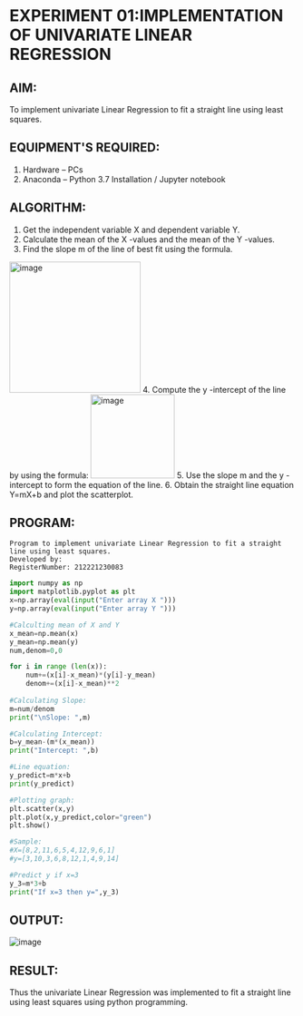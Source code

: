 # EXPERIMENT 01:IMPLEMENTATION OF UNIVARIATE LINEAR REGRESSION
## AIM:
To implement univariate Linear Regression to fit a straight line using least squares.

## EQUIPMENT'S REQUIRED:
1. Hardware – PCs
2. Anaconda – Python 3.7 Installation / Jupyter notebook

## ALGORITHM:
1. Get the independent variable X and dependent variable Y.
2. Calculate the mean of the X -values and the mean of the Y -values.
3. Find the slope m of the line of best fit using the formula. 
<img width="231" alt="image" src="https://user-images.githubusercontent.com/93026020/192078527-b3b5ee3e-992f-46c4-865b-3b7ce4ac54ad.png">
4. Compute the y -intercept of the line by using the formula:
<img width="148" alt="image" src="https://user-images.githubusercontent.com/93026020/192078545-79d70b90-7e9d-4b85-9f8b-9d7548a4c5a4.png">
5. Use the slope m and the y -intercept to form the equation of the line.
6. Obtain the straight line equation Y=mX+b and plot the scatterplot.

## PROGRAM:
```
Program to implement univariate Linear Regression to fit a straight line using least squares.
Developed by: 
RegisterNumber: 212221230083
```
```python
import numpy as np
import matplotlib.pyplot as plt
x=np.array(eval(input("Enter array X ")))
y=np.array(eval(input("Enter array Y ")))

#Calculting mean of X and Y
x_mean=np.mean(x)
y_mean=np.mean(y)
num,denom=0,0

for i in range (len(x)):
    num+=(x[i]-x_mean)*(y[i]-y_mean)
    denom+=(x[i]-x_mean)**2
    
#Calculating Slope:    
m=num/denom
print("\nSlope: ",m)

#Calculating Intercept:
b=y_mean-(m*(x_mean))
print("Intercept: ",b)

#Line equation:
y_predict=m*x+b
print(y_predict)

#Plotting graph:
plt.scatter(x,y)
plt.plot(x,y_predict,color="green")
plt.show()

#Sample:
#X=[8,2,11,6,5,4,12,9,6,1]
#y=[3,10,3,6,8,12,1,4,9,14]

#Predict y if x=3
y_3=m*3+b
print("If x=3 then y=",y_3)

```

## OUTPUT:
![image](https://user-images.githubusercontent.com/93427256/225253049-d6554809-067a-441a-9142-72213f6b0cc4.png)


## RESULT:
Thus the univariate Linear Regression was implemented to fit a straight line using least squares using python programming.
